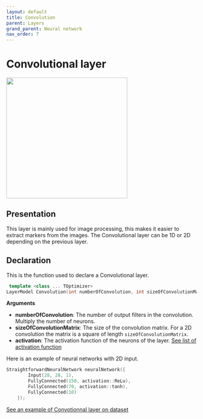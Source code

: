 ```yaml
---
layout: default
title: Convolution
parent: Layers
grand_parent: Neural network
nav_order: 7
---
```


# Convolutional layer
<p>
    <img src="{{site.baseurl}}/assets/images/neural_network/convolution.gif" att="Convolutional layer" width="320px" class="center"/>
</p>

## Presentation
This layer is mainly used for image processing, this makes it easier to extract markers from the images. The Convolutional layer can be 1D or 2D depending on the previous layer.
## Declaration 
This is the function used to declare a Convolutional layer.
```cpp
 template <class ... TOptimizer>
LayerModel Convolution(int numberOfConvolution, int sizeOfConvolutionMatrix, activation activation = activation::ReLU, TOptimizer ... optimizers);
```
**Arguments**
 * **numberOfConvolution**: The number of output filters in the convolution. Multiply the number of neurons.
 * **sizeOfConvolutionMatrix**: The size of the convolution matrix. For a 2D convolution the matrix is a square of length `sizeOfConvolutionMatrix`.
 * **activation**: The activation function of the neurons of the layer. [See list of activation function]({{site.baseurl}}/layer/activation_functions.html)

Here is an example of neural networks with 2D input.
```cpp
StraightforwardNeuralNetwork neuralNetwork({
        Input(28, 28, 1),
        FullyConnected(150, activation::ReLu),
        FullyConnected(70, activation::tanh),
        FullyConnected(10)
    });
```
[See an example of Convotionnal layer on dataset]({{site.baseurl}}/examples/fashion_mnist.html)